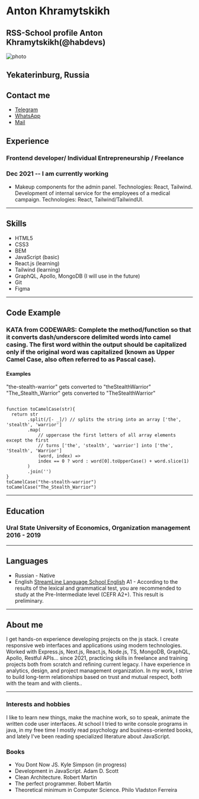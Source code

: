 # Anton Khramytskikh

## RSS-School profile Anton Khramytskikh(@habdevs)

![photo](photoAnton.jpeg '@habdevs')

## Yekaterinburg, Russia

## Contact me

- [Telegram](https://t.me/habdev)
- [WhatsApp](https://wa.me/+79221366620)
- [Mail](mailto:a.hramickih@mail.com)

## Experience

### <span>Frontend developer/ Individual Entrepreneurship / Freelance</span>

### <span>Dec 2021 -- I am currently working</span>

- Makeup components for the admin panel. Technologies: React, Tailwind. Development of internal service for the employees of a medical campaign. Technologies: React, Tailwind/TailwindUI.

---

## Skills

- HTML5
- CSS3
- BEM
- JavaScript (basic)
- React.js (learning)
- Tailwind (learning)
- GraphQL, Apollo, MongoDB (I will use in the future)
- Git
- Figma

---

## Code Example

### KATA from CODEWARS: Complete the method/function so that it converts dash/underscore delimited words into camel casing. The first word within the output should be capitalized only if the original word was capitalized (known as Upper Camel Case, also often referred to as Pascal case).

#### Examples

"the-stealth-warrior" gets converted to "theStealthWarrior"
"The_Stealth_Warrior" gets converted to "TheStealthWarrior"

```

function toCamelCase(str){
  return str
        .split(/[- _]/) // splits the string into an array ['the', 'stealth', 'warrior']
        .map(
            // uppercase the first letters of all array elements except the first
            // turns ['the', 'stealth', 'warrior'] into ['the', 'Stealth', 'Warrior']
            (word, index) =>
            index == 0 ? word : word[0].toUpperCase() + word.slice(1)
        )
        .join('')
}
toCamelCase("the-stealth-warrior")
toCamelCase("The_Stealth_Warrior")

```

---

## Education

### <span>Ural State University of Economics, Organization management</span> <span>2016 - 2019</span>

---

## Languages

- Russian - Native
- English [StreamLine Language School English](https://test.str.by/) <span>A1 - According to the results of the lexical and grammatical test, you are recommended to study at the Pre-Intermediate level (CEFR A2+). This result is preliminary. </span>

---

## About me

I get hands-on experience developing projects on the js stack. I create responsive web interfaces and applications using modern technologies. Worked with Express.js, Next.js, React.js, Node.js, TS, MongoDB, GraphQL, Apollo, Restful APIs... since 2021, practicing skills in freelance and training projects both from scratch and refining current legacy. I have experience in analytics, design, and project management organization. In my work, I strive to build long-term relationships based on trust and mutual respect, both with the team and with clients..

---

### Interests and hobbies

I like to learn new things, make the machine work, so to speak, animate the written code user interfaces. At school I tried to write console programs in java, in my free time I mostly read psychology and business-oriented books, and lately I've been reading specialized literature about JavaScript.

### Books

- You Dont Now JS. Kyle Simpson (in progress)
- Development in JavaScript. Adam D. Scott
- Clean Architecture. Robert Martin
- The perfect programmer. Robert Martin
- Theoretical minimum in Computer Science. Philo Vladston Ferreira
